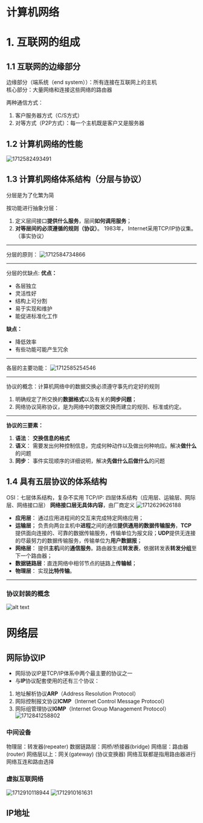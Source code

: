 # 计算机网络
# 1. 互联网的组成
## 1.1 互联网的边缘部分
边缘部分（端系统（end system））：所有连接在互联网上的主机  
核心部分：大量网络和连接这些网络的路由器

两种通信方式：
1. 客户服务器方式（C/S方式）
1. 对等方式（P2P方式）：每一个主机既是客户又是服务器

## 1.2 计算机网络的性能
![1712582493491](image/Network/1712582493491.png)

## 1.3 计算机网络体系结构（分层与协议）
分层是为了化繁为简

按功能进行抽象分层：
1. 定义层间接口**提供什么服务**，层间**如何调用服务**；
1. **对等层间的必须遵循的规则（协议）**。
1983年， Internet采用TCP/IP协议集。（事实协议）
***
分层的原则：
![1712584734866](image/Network/1712584734866.png)
***
分层的优缺点:
**优点：**
* 各层独立
* 灵活性好
* 结构上可分割
* 易于实现和维护
* 能促进标准化工作

**缺点：**
* 降低效率
* 有些功能可能产生冗余
***
各层的主要功能：
![1712585254546](image/Network/1712585254546.png)
***
协议的概念：计算机网络中的数据交换必须遵守事先约定好的规则
1. 明确规定了所交换的**数据格式**以及有关的**同步问题**；
1. 网络协议简称协议，是为网络中的数据交换而建立的规则、标准或约定。
***
**协议的三要素：**
1. **语法**： **交换信息的格式**
1. **语义**： 需要发出何种控制信息，完成何种动作以及做出何种响应。解决**做什么**的问题
1. **同步**： 事件实现顺序的详细说明，解决**先做什么后做什么**的问题

## 1.4 具有五层协议的体系结构
OSI：七层体系结构，复杂不实用
TCP/IP: 四层体系结构（应用层、运输层、网际层、网络接口层）  **网络接口层无具体内容**，由厂商定义
![1712629626188](image/Network/1712629626188.png)
* **应用层**： 通过应用进程间的交互来完成特定网络应用；
* **运输层**； 负责向两台主机中**进程**之间的通信**提供通用的数据传输服务**，**TCP**提供面向连接的、可靠的数据传输服务，传输单位为报文段；**UDP**提供无连接的尽最努力的数据传输服务，传输单位为**用户数据报**；
* **网络层**： 提供**主机**间的**通信服务**。路由器生成**转发表**，依据转发表**转发分组**至下一个路由器；
* **数据链路层**：直连网络中相邻节点的链路上**传输帧**；
* **物理层**： 实现**比特传输**。
***
### 协议封装的概念
![alt text](image/Network/image.png)

# 网络层
## 网际协议IP
* 网际协议IP是TCP/IP体系中两个最主要的协议之一
* 与**IP**协议配套使用的还有三个协议：
1. 地址解析协议**ARP**（Address Resolution Protocol）
1. 网际控制报文协议**ICMP**（Internet Control Message Protocol）
1. 网际组管理协议**IGMP**（Internet Group Management Protocol）
![1712841258802](image/Network/1712841258802.png)

### 中间设备
物理层：转发器(repeater)
数据链路层：网桥/桥接器(bridge)
网络层：路由器(router)
网络层以上：网关(gateway) (协议变换器)
网络互联都是指用路由器进行网络互连和路由选择
### 虚拟互联网络
![1712910118944](image/Network/1712910118944.png)
![1712910161631](image/Network/1712910161631.png)
## IP地址